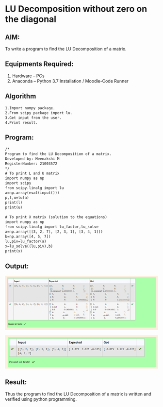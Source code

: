 # LU Decomposition without zero on the diagonal

## AIM:
To write a program to find the LU Decomposition of a matrix.

## Equipments Required:
1. Hardware – PCs
2. Anaconda – Python 3.7 Installation / Moodle-Code Runner

## Algorithm
```
1.Import numpy package.
2.From scipy package import lu.
3.Get input from the user. 
4.Print result.
```
## Program:
```
/*
Program to find the LU Decomposition of a matrix.
Developed by: Meenakshi M
RegisterNumber: 21003572
*/
# To print L and U matrix
import numpy as np
import scipy
from scipy.linalg import lu
a=np.array(eval(input()))
p,l,u=lu(a)
print(l)
print(u)

# To print X matrix (solution to the equations)
import numpy as np
from scipy.linalg import lu_factor,lu_solve 
a=np.array([[3, 2, 7], [2, 3, 1], [3, 4, 1]])
b=np.array([4, 5, 7])
lu,piv=lu_factor(a)
x=lu_solve((lu,piv),b)
print(x)
```

## Output:
![lu decomposition](./ludecomposition.png)


![factor](./factor.png)


## Result:
Thus the program to find the LU Decomposition of a matrix is written and verified using python programming.

